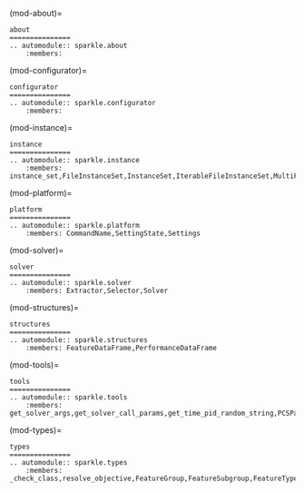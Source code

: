 (mod-about)=
```{eval-rst}
about
===============
.. automodule:: sparkle.about
    :members: 
```

(mod-configurator)=
```{eval-rst}
configurator
===============
.. automodule:: sparkle.configurator
    :members: 
```

(mod-instance)=
```{eval-rst}
instance
===============
.. automodule:: sparkle.instance
    :members: instance_set,FileInstanceSet,InstanceSet,IterableFileInstanceSet,MultiFileInstanceSet
```

(mod-platform)=
```{eval-rst}
platform
===============
.. automodule:: sparkle.platform
    :members: CommandName,SettingState,Settings
```

(mod-solver)=
```{eval-rst}
solver
===============
.. automodule:: sparkle.solver
    :members: Extractor,Selector,Solver
```

(mod-structures)=
```{eval-rst}
structures
===============
.. automodule:: sparkle.structures
    :members: FeatureDataFrame,PerformanceDataFrame
```

(mod-tools)=
```{eval-rst}
tools
===============
.. automodule:: sparkle.tools
    :members: get_solver_args,get_solver_call_params,get_time_pid_random_string,PCSParser,SlurmBatch
```

(mod-types)=
```{eval-rst}
types
===============
.. automodule:: sparkle.types
    :members: _check_class,resolve_objective,FeatureGroup,FeatureSubgroup,FeatureType,SolverStatus,SparkleCallable,SparkleObjective,UseTime
```
